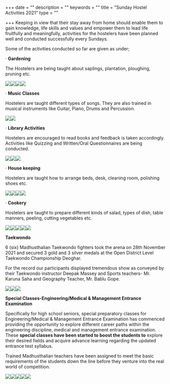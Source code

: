 +++
date = ""
description = ""
keywords = ""
title = "Sunday Hostel Activities 2021"
type = ""

+++
Keeping in view that their stay away from home should enable them to gain knowledge, life skills and values and empower them to lead life fruitfully and meaningfully, activities for the hostelers have been planned well and conducted successfully every Sundays.

Some of the activities conducted so far are given as under;

· **Gardening**

The Hostelers are being taught about saplings, plantation, ploughing, pruning etc.

![](/uploads/2021/12/13/whatsapp-image-2021-12-13-at-10-20-22-am-1.jpeg)![](/uploads/2021/12/13/whatsapp-image-2021-12-09-at-2-43-05-pm-1.jpeg)![](/uploads/2021/12/13/whatsapp-image-2021-12-13-at-10-20-23-am-1.jpeg)![](/uploads/2021/12/13/whatsapp-image-2021-12-09-at-2-43-13-pm.jpeg)

· **Music Classes**

Hostelers are taught different types of songs. They are also trained in musical instruments like Guitar, Piano, Drums and Percussion.

![](/uploads/2021/12/13/whatsapp-image-2021-12-13-at-10-20-20-am.jpeg)![](/uploads/2021/12/13/whatsapp-image-2021-12-13-at-10-20-19-am-1.jpeg)

· **Library Activities**

Hostelers are encouraged to read books and feedback is taken accordingly. Activities like Quizzing and Written/Oral Questionnaires are being conducted.

![](/uploads/2021/12/13/whatsapp-image-2021-12-13-at-10-20-23-am.jpeg)![](/uploads/2021/12/13/whatsapp-image-2021-12-13-at-10-20-21-am.jpeg)![](/uploads/2021/12/13/whatsapp-image-2021-12-13-at-10-20-24-am.jpeg)

· **House keeping**

Hostelers are taught how to arrange beds, desk, cleaning room, polishing shoes etc.

![](/uploads/2021/12/13/whatsapp-image-2021-12-13-at-10-20-20-am-1.jpeg)![](/uploads/2021/12/13/whatsapp-image-2021-12-09-at-2-43-02-pm-2.jpeg)![](/uploads/2021/12/13/whatsapp-image-2021-12-09-at-2-43-04-pm.jpeg)![](/uploads/2021/12/13/whatsapp-image-2021-12-13-at-10-20-23-am-3.jpeg)

· **Cookery**

Hostelers are taught to prepare different kinds of salad, types of dish, table manners, peeling, cutting vegetables etc.

![](/uploads/2021/12/13/whatsapp-image-2021-12-13-at-10-20-22-am.jpeg)![](/uploads/2021/12/13/whatsapp-image-2021-12-12-at-11-29-49-am.jpeg)![](/uploads/2021/12/13/whatsapp-image-2021-12-09-at-2-43-12-pm.jpeg)![](/uploads/2021/12/13/whatsapp-image-2021-12-13-at-10-20-23-am-2.jpeg)![](/uploads/2021/12/13/whatsapp-image-2021-12-09-at-2-43-02-pm-1.jpeg)

**Taekwondo**

6 (six) Madhusthalian Taekwondo fighters took the arena on 28th November 2021 and secured 3 gold and 3 silver medals at the Open District Level Taekwondo Championship Deoghar. 

For the record our participants displayed tremendous show as conveyed by their Taekwondo instructor Deepak Massey and Sports teachers- Mr. Karuna Saha and Geography Teacher, Mr. Bablu Gope.

![](/uploads/2021/12/13/whatsapp-image-2021-12-09-at-2-38-06-pm.jpeg)![](/uploads/2021/12/13/whatsapp-image-2021-12-09-at-2-38-07-pm-1.jpeg)![](/uploads/2021/12/13/whatsapp-image-2021-12-09-at-2-38-11-pm.jpeg)

**Special Classes-Engineering/Medical & Management Entrance Examination**

Specifically for high school seniors, special preparatory classes for Engineering/Medical & Management Entrance Examination has commenced providing the opportunity to explore different career paths within the engineering discipline, medical and management entrance examination. These **special classes have been started to boost the students to** explore their desired fields and acquire advance learning regarding the updated entrance test syllabus.

Trained Madhusthalian teachers have been assigned to meet the basic requirements of the students down the line before they venture into the real world of competition.

![](/uploads/2021/12/13/whatsapp-image-2021-12-11-at-12-32-20-pm.jpeg)![](/uploads/2021/12/13/whatsapp-image-2021-12-13-at-10-31-34-am-2.jpeg)![](/uploads/2021/12/13/whatsapp-image-2021-12-13-at-10-31-34-am-1.jpeg)![](/uploads/2021/12/13/whatsapp-image-2021-12-13-at-10-31-34-am-3.jpeg)![](/uploads/2021/12/13/whatsapp-image-2021-12-13-at-10-31-34-am.jpeg)